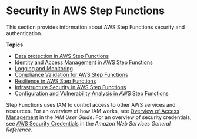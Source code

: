 # Security in AWS Step Functions<a name="security"></a>

This section provides information about AWS Step Functions security and authentication\.

**Topics**
+ [Data protection in AWS Step Functions](data-protection.md)
+ [Identity and Access Management in AWS Step Functions](auth-and-access-control-sfn.md)
+ [Logging and Monitoring](security-monitoring-logging.md)
+ [Compliance Validation for AWS Step Functions](SFN-compliance.md)
+ [Resilience in AWS Step Functions](disaster-recovery-resiliency.md)
+ [Infrastructure Security in AWS Step Functions](infrastructure-security.md)
+ [Configuration and Vulnerability Analysis in AWS Step Functions](configuration-vulnerability.md)

Step Functions uses IAM to control access to other AWS services and resources\. For an overview of how IAM works, see [Overview of Access Management](https://docs.aws.amazon.com/IAM/latest/UserGuide/introduction_access-management.html) in the *IAM User Guide*\. For an overview of security credentials, see [AWS Security Credentials](https://docs.aws.amazon.com/general/latest/gr/aws-security-credentials.html) in the *Amazon Web Services General Reference*\.